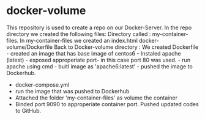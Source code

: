 # docker-volume
This repository is used to create a repo on our Docker-Server. 
In the repo directory we created the following files: Directory called : my-container-files.
In my-container-files we created an index.html
docker-volume/Dockerfile
Back to Docker-volume directory : We created Dockerfile - created an image that has base image of centos6 - Instaled apache (latest) - exposed approperiate port- in this case port 80 was used. - run apache using cmd - buitl image as 'apache6:latest' - pushed the image to Dockerhub.
- docker-compose.yml
- run the image that was pushed to Dockerhub
- Attached the folder 'my-container-files' as volume the container
- Binded port 9090 to approperiate container port.
Pushed updated codes to GitHub.
